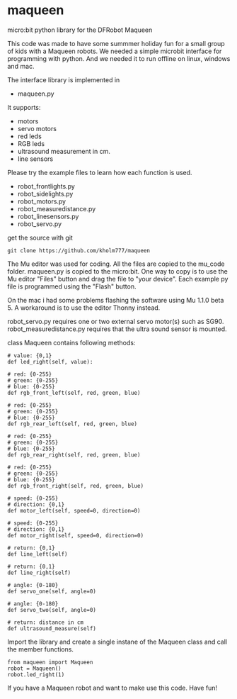 # maqueen
micro:bit python library for the DFRobot Maqueen

This code was made to have some summmer holiday fun for a small group of kids with a Maqueen robots.
We needed a simple microbit interface for programming with python.
And we needed it to run offline on linux, windows and mac.

The interface library is implemented in 
- maqueen.py

It supports:
- motors
- servo motors
- red leds
- RGB leds
- ultrasound measurement in cm.
- line sensors

Please try the example files to learn how each function is used.

- robot_frontlights.py
- robot_sidelights.py
- robot_motors.py
- robot_measuredistance.py
- robot_linesensors.py
- robot_servo.py

get the source with git

    git clone https://github.com/kholm777/maqueen


The Mu editor was used for coding.
All the files are copied to the mu_code folder.
maqueen.py is copied to the micro:bit.
One way to copy is to use the Mu editor "Files" button and drag the file to "your device".
Each example py file is programmed using the "Flash" button.

On the mac i had some problems flashing the software using Mu 1.1.0 beta 5. 
A workaround is to use the editor Thonny instead.

robot_servo.py requires one or two external servo motor(s) such as SG90.
robot_measuredistance.py requires that the ultra sound sensor is mounted.


class Maqueen contains following methods:

    # value: {0,1}
    def led_right(self, value):
    
    # red: {0-255}
    # green: {0-255}
    # blue: {0-255}
    def rgb_front_left(self, red, green, blue)
    
    # red: {0-255}
    # green: {0-255}
    # blue: {0-255}
    def rgb_rear_left(self, red, green, blue)
    
    # red: {0-255}
    # green: {0-255}
    # blue: {0-255}
    def rgb_rear_right(self, red, green, blue)
    
    # red: {0-255}
    # green: {0-255}
    # blue: {0-255}
    def rgb_front_right(self, red, green, blue)
    
    # speed: {0-255}
    # direction: {0,1}
    def motor_left(self, speed=0, direction=0)
    
    # speed: {0-255}
    # direction: {0,1}
    def motor_right(self, speed=0, direction=0)
    
    # return: {0,1}
    def line_left(self)
    
    # return: {0,1}
    def line_right(self)
    
    # angle: {0-180}
    def servo_one(self, angle=0)
    
    # angle: {0-180}
    def servo_two(self, angle=0)
    
    # return: distance in cm
    def ultrasound_measure(self)
    
Import the library and create a single instane of the Maqueen class and call the member functions.

    from maqueen import Maqueen
    robot = Maqueen()
    robot.led_right(1)
    
If you have a Maqueen robot and want to make use this code. Have fun!    

